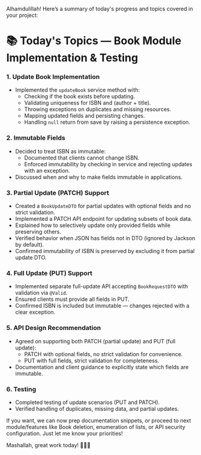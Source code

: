 Alhamdulillah! Here’s a summary of today's progress and topics covered in your project:

# 📚 Today's Topics — Book Module Implementation & Testing

### 1. **Update Book Implementation**
- Implemented the `updateBook` service method with:
    - Checking if the book exists before updating.
    - Validating uniqueness for ISBN and (author + title).
    - Throwing exceptions on duplicates and missing resources.
    - Mapping updated fields and persisting changes.
    - Handling `null` return from save by raising a persistence exception.

### 2. **Immutable Fields**
- Decided to treat ISBN as immutable:
    - Documented that clients cannot change ISBN.
    - Enforced immutability by checking in service and rejecting updates with an exception.
- Discussed when and why to make fields immutable in applications.

### 3. **Partial Update (PATCH) Support**
- Created a `BookUpdateDTO` for partial updates with optional fields and no strict validation.
- Implemented a PATCH API endpoint for updating subsets of book data.
- Explained how to selectively update only provided fields while preserving others.
- Verified behavior when JSON has fields not in DTO (ignored by Jackson by default).
- Confirmed immutability of ISBN is preserved by excluding it from partial update DTO.

### 4. **Full Update (PUT) Support**
- Implemented separate full-update API accepting `BookRequestDTO` with validation via `@Valid`.
- Ensured clients must provide all fields in PUT.
- Confirmed ISBN is included but immutable — changes rejected with a clear exception.

### 5. **API Design Recommendation**
- Agreed on supporting both PATCH (partial update) and PUT (full update):
    - PATCH with optional fields, no strict validation for convenience.
    - PUT with full fields, strict validation for completeness.
- Documentation and client guidance to explicitly state which fields are immutable.

### 6. **Testing**
- Completed testing of update scenarios (PUT and PATCH).
- Verified handling of duplicates, missing data, and partial updates.

If you want, we can now prep documentation snippets, or proceed to next module/features like Book deletion, enumeration of lists, or API security configuration. Just let me know your priorities!

Mashallah, great work today! 🌟🙏🚀